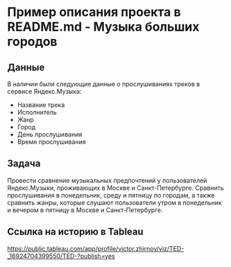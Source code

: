 # Пример описания проекта в README.md - Музыка больших городов


## Данные

В наличии были следующие данные о прослушиваниях треков в сервисе Яндекс.Музыка:
- Название трека
- Исполнитель
- Жанр
- Город
- День прослушивания
- Время прослушивания

## Задача

Провести сравнение музыкальных предпочтений у пользователей Яндекс.Музыки, проживающих в Москве и Санкт-Петербурге. Сравнить прослушивания в понедельник, среду и пятницу по городам, а также сравнить жанры, которые слушают пользователи утром в понедельник и вечером в пятницу в Москве и Санкт-Петербурге.  

## Ссылка на историю в Tableau
https://public.tableau.com/app/profile/victor.zhirnov/viz/TED-_16924704399550/TED-?publish=yes
